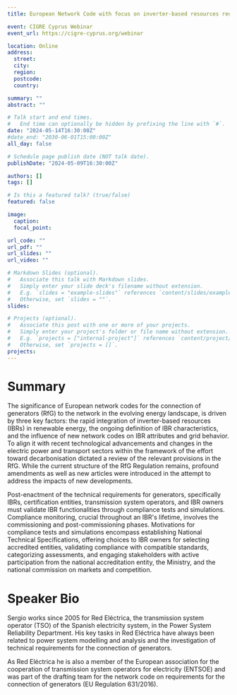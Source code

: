 ```yaml
---
title: European Network Code with focus on inverter-based resources requirements for grid-following converter with compliance process

event: CIGRE Cyprus Webinar
event_url: https://cigre-cyprus.org/webinar

location: Online
address:
  street: 
  city: 
  region: 
  postcode: 
  country: 

summary: ""
abstract: ""

# Talk start and end times.
#   End time can optionally be hidden by prefixing the line with `#`.
date: "2024-05-14T16:30:00Z"
#date_end: "2030-06-01T15:00:00Z"
all_day: false

# Schedule page publish date (NOT talk date).
publishDate: "2024-05-09T16:30:00Z"

authors: []
tags: []

# Is this a featured talk? (true/false)
featured: false

image:
  caption: 
  focal_point: 

url_code: ""
url_pdf: ""
url_slides: ""
url_video: ""

# Markdown Slides (optional).
#   Associate this talk with Markdown slides.
#   Simply enter your slide deck's filename without extension.
#   E.g. `slides = "example-slides"` references `content/slides/example-slides.md`.
#   Otherwise, set `slides = ""`.
slides:

# Projects (optional).
#   Associate this post with one or more of your projects.
#   Simply enter your project's folder or file name without extension.
#   E.g. `projects = ["internal-project"]` references `content/project/deep-learning/index.md`.
#   Otherwise, set `projects = []`.
projects:
---
```


# Summary

The significance of European network codes for the connection of generators
(RfG) to the network in the evolving energy landscape, is driven by three key
factors: the rapid integration of inverter-based resources (IBRs) in renewable
energy, the ongoing definition of IBR characteristics, and the influence of new
network codes on IBR attributes and grid behavior. To align it with recent
technological advancements and changes in the electric power and transport
sectors within the framework of the effort toward decarbonisation dictated a
review of the relevant provisions in the RfG. While the current structure of the
RfG Regulation remains, profound amendments as well as new articles were
introduced in the attempt to address the impacts of new developments.

Post-enactment of the technical requirements for generators, specifically IBRs,
certification entities, transmission system operators, and IBR owners must
validate IBR functionalities through compliance tests and simulations.
Compliance monitoring, crucial throughout an IBR's lifetime, involves the
commissioning and post-commissioning phases. Motivations for compliance
tests and simulations encompass establishing National Technical Specifications,
offering choices to IBR owners for selecting accredited entities, validating
compliance with compatible standards, categorizing assessments, and engaging
stakeholders with active participation from the national accreditation entity, the
Ministry, and the national commission on markets and competition.

# Speaker Bio

Sergio works since 2005 for Red Eléctrica, the transmission system operator
(TSO) of the Spanish electricity system, in the Power System Reliability
Department. His key tasks in Red Eléctrica have always been related to power
system modelling and analysis and the investigation of technical requirements
for the connection of generators.

As Red Eléctrica he is also a member of the European association for the
cooperation of transmission system operators for electricity (ENTSOE) and was
part of the drafting team for the network code on requirements for the connection
of generators (EU Regulation 631/2016).
